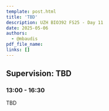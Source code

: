 ```yaml
---
template: post.html
title: 'TBD'
description: UZH BIO392 FS25 - Day 11
date: 2025-05-06
authors:
  - @mbaudis
pdf_file_name: 
links: []
---
```


## Supervision: TBD
### 13:00 - 16:30

TBD

<!--more-->

